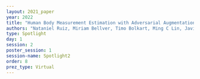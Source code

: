 ```yaml
---
layout: 2021_paper
year: 2022
title: "Human Body Measurement Estimation with Adversarial Augmentation"
authors: "Nataniel Ruiz, Miriam Bellver, Timo Bolkart, Ming C Lin, Javier Romero and Raja Bala"
type: Spotlight
day: 1
session: 2
poster_session: 1
session-name: Spotlight2
order: 8
prez_type: Virtual
---
```

